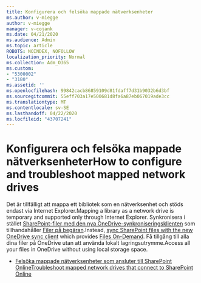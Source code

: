 ```yaml
---
title: Konfigurera och felsöka mappade nätverksenheter
ms.author: v-miegge
author: v-miegge
manager: v-cojank
ms.date: 04/21/2020
ms.audience: Admin
ms.topic: article
ROBOTS: NOINDEX, NOFOLLOW
localization_priority: Normal
ms.collection: Adm_O365
ms.custom:
- "5300002"
- "3180"
ms.assetid: ''
ms.openlocfilehash: 99842cacb86859109d81fdaff7d31b9032b6d3bf
ms.sourcegitcommit: 55eff703a17e500681d8fa6a87eb067019ade3cc
ms.translationtype: MT
ms.contentlocale: sv-SE
ms.lasthandoff: 04/22/2020
ms.locfileid: "43707241"
---
```

# <a name="how-to-configure-and-troubleshoot-mapped-network-drives"></a><span data-ttu-id="c684c-102">Konfigurera och felsöka mappade nätverksenheter</span><span class="sxs-lookup"><span data-stu-id="c684c-102">How to configure and troubleshoot mapped network drives</span></span>

<span data-ttu-id="c684c-103">Det är tillfälligt att mappa ett bibliotek som en nätverksenhet och stöds endast via Internet Explorer.</span><span class="sxs-lookup"><span data-stu-id="c684c-103">Mapping a library as a network drive is temporary and supported only through Internet Explorer.</span></span> <span data-ttu-id="c684c-104">Synkronisera i stället [SharePoint-filer med den nya OneDrive-synkroniseringsklienten](https://support.office.com/article/6de9ede8-5b6e-4503-80b2-6190f3354a88) som tillhandahåller [Filer på begäran](https://support.office.com/article/0e6860d3-d9f3-4971-b321-7092438fb38e).</span><span class="sxs-lookup"><span data-stu-id="c684c-104">Instead, [sync SharePoint files with the new OneDrive sync client](https://support.office.com/article/6de9ede8-5b6e-4503-80b2-6190f3354a88) which provides [Files On-Demand](https://support.office.com/article/0e6860d3-d9f3-4971-b321-7092438fb38e).</span></span> <span data-ttu-id="c684c-105">Få tillgång till alla dina filer på OneDrive utan att använda lokalt lagringsutrymme.</span><span class="sxs-lookup"><span data-stu-id="c684c-105">Access all your files in OneDrive without using local storage space.</span></span>

* [<span data-ttu-id="c684c-106">Felsöka mappade nätverksenheter som ansluter till SharePoint Online</span><span class="sxs-lookup"><span data-stu-id="c684c-106">Troubleshoot mapped network drives that connect to SharePoint Online</span></span>](https://docs.microsoft.com/sharepoint/support/administration/troubleshoot-mapped-network-drives)